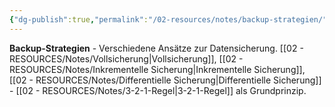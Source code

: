 ```yaml
---
{"dg-publish":true,"permalink":"/02-resources/notes/backup-strategien/","tags":["datensicherung/methoden","schutz/verlust","it-sicherheit"],"noteIcon":"","updated":"2025-09-05T10:12:28.327+02:00"}
---
```



**Backup-Strategien** - Verschiedene Ansätze zur Datensicherung.
[[02 - RESOURCES/Notes/Vollsicherung\|Vollsicherung]], [[02 - RESOURCES/Notes/Inkrementelle Sicherung\|Inkrementelle Sicherung]], [[02 - RESOURCES/Notes/Differentielle Sicherung\|Differentielle Sicherung]] - [[02 - RESOURCES/Notes/3-2-1-Regel\|3-2-1-Regel]] als Grundprinzip.